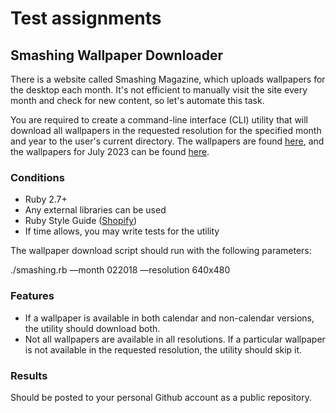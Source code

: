 # Test assignments

## Smashing Wallpaper Downloader


There is a website called Smashing Magazine, which uploads wallpapers for the desktop each month. It's not efficient to manually visit the site every month and check for new content, so let's automate this task. 


You are required to create a command-line interface (CLI) utility that will download all wallpapers in the requested resolution for the specified month and year to the user's current directory. The wallpapers are found [here](https://www.smashingmagazine.com/category/wallpapers), and the wallpapers for July 2023 can be found [here](https://www.smashingmagazine.com/2023/06/desktop-wallpaper-calendars-july-2023/).

### Conditions

- Ruby 2.7+
- Any external libraries can be used 
- Ruby Style Guide ([Shopify](https://ruby-style-guide.shopify.dev/))
- If time allows, you may write tests for the utility

The wallpaper download script should run with the following parameters:

./smashing.rb —month 022018 —resolution 640x480

### Features

* If a wallpaper is available in both calendar and non-calendar versions, the utility should download both.
* Not all wallpapers are available in all resolutions. If a particular wallpaper is not available in the requested resolution, the utility should skip it.

### Results

Should be posted to your personal Github account as a public repository.
